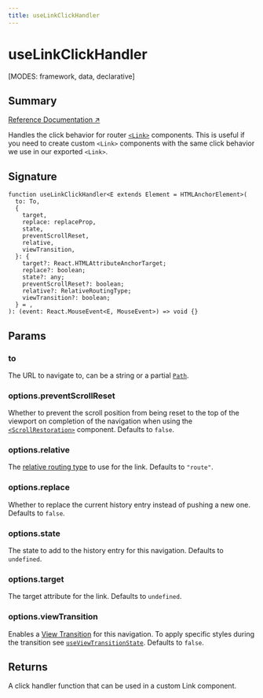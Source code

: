 ```yaml
---
title: useLinkClickHandler
---
```


# useLinkClickHandler

<!--
⚠️ ⚠️ IMPORTANT ⚠️ ⚠️ 

Thank you for helping improve our documentation!

This file is auto-generated from the JSDoc comments in the source
code, so please edit the JSDoc comments in the file below and this
file will be re-generated once those changes are merged.

https://github.com/remix-run/react-router/blob/main/packages/react-router/lib/dom/lib.tsx
-->

[MODES: framework, data, declarative]

## Summary

[Reference Documentation ↗](https://api.reactrouter.com/v7/functions/react_router.useLinkClickHandler.html)

Handles the click behavior for router [`<Link>`](../components/Link) components. This is useful if
you need to create custom `<Link>` components with the same click behavior we
use in our exported `<Link>`.

## Signature

```tsx
function useLinkClickHandler<E extends Element = HTMLAnchorElement>(
  to: To,
  {
    target,
    replace: replaceProp,
    state,
    preventScrollReset,
    relative,
    viewTransition,
  }: {
    target?: React.HTMLAttributeAnchorTarget;
    replace?: boolean;
    state?: any;
    preventScrollReset?: boolean;
    relative?: RelativeRoutingType;
    viewTransition?: boolean;
  } = ,
): (event: React.MouseEvent<E, MouseEvent>) => void {}
```

## Params

### to

The URL to navigate to, can be a string or a partial [`Path`](https://api.reactrouter.com/v7/interfaces/react_router.Path.html).

### options.preventScrollReset

Whether to prevent the scroll position from being reset to the top of the viewport on completion of the navigation when
using the [`<ScrollRestoration>`](../components/ScrollRestoration) component.
Defaults to `false`.

### options.relative

The [relative routing type](https://api.reactrouter.com/v7/types/react_router.RelativeRoutingType.html) to use for the link. Defaults to `"route"`.

### options.replace

Whether to replace the current history entry instead of pushing a new one. Defaults to `false`.

### options.state

The state to add to the history entry for this navigation. Defaults to `undefined`.

### options.target

The target attribute for the link. Defaults to `undefined`.

### options.viewTransition

Enables a [View Transition](https://developer.mozilla.org/en-US/docs/Web/API/View_Transitions_API) for this navigation. To apply specific styles during the transition see [`useViewTransitionState`](../hooks/useViewTransitionState).
Defaults to `false`.

## Returns

A click handler function that can be used in a custom Link component.

